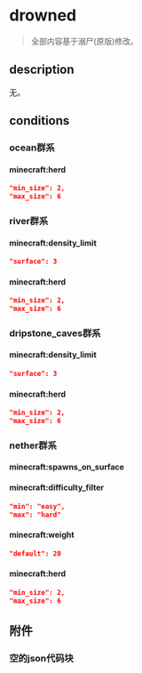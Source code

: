 # drowned

> 全部内容基于溺尸(原版)修改。

## description

无。



## conditions

### ocean群系

#### minecraft:herd

```json
"min_size": 2,
"max_size": 6
```



### river群系

#### minecraft:density_limit

```json
"surface": 3
```

#### minecraft:herd

```json
"min_size": 2,
"max_size": 6
```



### dripstone_caves群系

#### minecraft:density_limit

```json
"surface": 3
```

#### minecraft:herd

```json
"min_size": 2,
"max_size": 6
```



### nether群系

#### minecraft:spawns_on_surface

#### minecraft:difficulty_filter

```json
"min": "easy",
"max": "hard"
```

#### minecraft:weight

```json
"default": 20
```

#### minecraft:herd

```json
"min_size": 2,
"max_size": 6
```



## 附件

### 空的json代码块

```json

```

